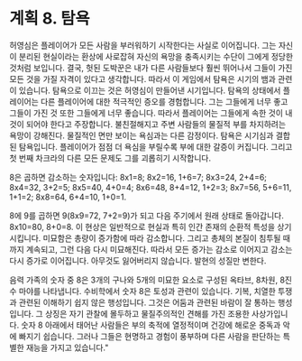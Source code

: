 # 계획 8. 탐욕

허영심은 플레이어가 모든 사람을 부러워하기 시작한다는 사실로 이어집니다. 그는 자신이 분리된 현실이라는 환상에 사로잡혀 자신의 욕망을 충족시키는 수단이 그에게 정당한 것처럼 보입니다. 결국, 헛된 도박꾼은 내가 다른 사람들보다 훨씬 뛰어나서 그들이 가진 모든 것을 가질 자격이 있다고 생각합니다. 따라서 이 게임에서 탐욕은 시기의 뱀과 관련이 있습니다. 탐욕으로 이끄는 것은 허영심이 만들어낸 시기입니다. 탐욕의 상태에서 플레이어는 다른 플레이어에 대한 적극적인 증오를 경험합니다. 그는 그들에게 너무 좋고 그들이 가진 것 또한 그들에게 너무 좋습니다. 따라서 플레이어는 그들에게 속한 것이 내 것이 되어야 한다고 주장합니다. 불친절해지고 주변 사람들의 물질적 부를 차지하려는 욕망이 강해진다. 물질적인 면만 보이는 욕심과는 다른 감정이다. 탐욕은 시기심과 결합된 탐욕입니다. 플레이어가 점점 더 욕심을 부릴수록 부에 대한 갈증이 커집니다. 그리고 첫 번째 차크라의 다른 모든 문제도 그를 괴롭히기 시작합니다.

8은 곱하면 감소하는 숫자입니다: 8x1=8; 8x2=16, 1+6=7; 8x3=24, 2+4=6; 8x4=32, 3+2=5; 8x5=40, 4+0=4; 8x6=48, 8+4=12, 1+2=3; 8x7=56, 5+6=11, 1+1=2; 8x8=64, 6+4=10, 1+0=1.

8에 9를 곱하면 9(8x9=72, 7+2=9)가 되고 다음 주기에서 원래 상태로 돌아갑니다. 8x10=80, 8+0=8. 이 현상은 일반적으로 현실과 특히 인간 존재의 순환적 특성을 상기시킵니다. 미묘함은 총량이 증가함에 따라 감소합니다. 그리고 총체의 본질이 침투될 때까지 계속되고, 그런 다음 다시 미묘해진다. 따라서 모든 증가는 감소로 이어지고 감소는 다시 증가로 이어집니다. 아무것도 잃어버리지 않습니다. 발현의 성질만 변한다.

음력 가족의 숫자 중 8은 3개의 구나와 5개의 미묘한 요소로 구성된 옥타브, 8차원, 8진수 마야를 나타냅니다. 수비학에서 숫자 8은 토성과 관련이 있습니다. 기복, 치열한 투쟁과 관련된 이해하기 쉽지 않은 행성입니다. 그것은 어둠과 관련된 바람이 잘 통하는 행성입니다. 그 상징은 자기 관찰에 몰두하고 물질주의적인 견해를 가진 조용한 사상가입니다. 숫자 8 아래에서 태어난 사람들은 부의 축적에 열정적이며 건강에 해로운 중독과 악에 빠지기 쉽습니다. 그러나 그들은 현명하고 경험이 풍부하며 다른 사람을 판단하는 특별한 재능을 가지고 있습니다."
